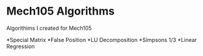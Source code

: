 # Mech105 Algorithms

Algorithims I created for Mech105

*Special Matrix
*False Position
*LU Decomposition
*Simpsons 1/3
*Linear Regression
